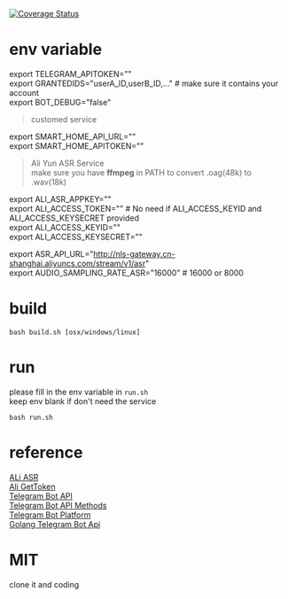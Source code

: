 [![Coverage Status](https://coveralls.io/repos/github/Luoyayu/go-telegram-bot/badge.svg?branch=master)](https://coveralls.io/github/Luoyayu/go-telegram-bot?branch=master) 

# env variable

export TELEGRAM_APITOKEN=""   
export GRANTEDIDS="userA_ID,userB_ID,..." # make sure it contains your account   
export BOT_DEBUG="false"   

> customed service    

export SMART_HOME_API_URL=""   
export SMART_HOME_APITOKEN=""   

> Ali Yun ASR Service    
make sure you have **ffmpeg** in PATH to convert .oag(48k) to .wav(18k)   

export ALI_ASR_APPKEY=""  
export ALI_ACCESS_TOKEN="" # No need if ALI_ACCESS_KEYID and ALI_ACCESS_KEYSECRET provided    
export ALI_ACCESS_KEYID=""   
export ALI_ACCESS_KEYSECRET="" 

export ASR_API_URL="http://nls-gateway.cn-shanghai.aliyuncs.com/stream/v1/asr"   
export AUDIO_SAMPLING_RATE_ASR="16000" # 16000 or 8000  



# build  

`bash build.sh [osx/windows/linux]`

# run  
please fill in the env variable in `run.sh`    
keep env blank if don't need the service    

`bash run.sh`

# reference

[ALi ASR](https://nls-portal.console.aliyun.com/overview)  
[Ali GetToken](https://help.aliyun.com/document_detail/72153.html)   
[Telegram Bot API](https://core.telegram.org/api)    
[Telegram Bot API Methods](https://core.telegram.org/methods)   
[Telegram Bot Platform](https://telegram.org/blog/bot-revolution)  
[Golang Telegram Bot Api](https://github.com/go-telegram-bot-api/telegram-bot-api)  

# MIT
clone it and coding
